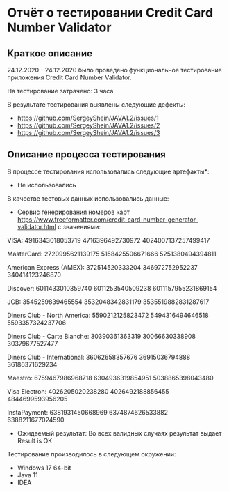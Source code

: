 # Отчёт о тестировании Credit Card Number Validator

## Краткое описание

24.12.2020 - 24.12.2020 было проведено функциональное тестирование приложения Credit Card Number Validator.

На тестирование затрачено: 3 часа

В результате тестирования выявлены следующие дефекты:
* https://github.com/SergeyShein/JAVA1.2/issues/1
* https://github.com/SergeyShein/JAVA1.2/issues/2
* https://github.com/SergeyShein/JAVA1.2/issues/3

## Описание процесса тестирования

В процессе тестирования использовались следующие артефакты*:
* Не использовались

В качестве тестовых данных использовались данные:
* Сервис генерирования номеров карт https://www.freeformatter.com/credit-card-number-generator-validator.html
  с значениями:
  
VISA:
4916343018053719
4716396492730972
4024007137257499417
  
MasterCard:
2720995621139175
5158425506671666
5251380494394811

American Express (AMEX):
372514520333204 
346972752952237 
340414123246870

Discover:
6011433010359740
6011253540509238
6011157955231869154

JCB:
3545259839465554
3532048342831179
3535519882831287617

Diners Club - North America:
5590212125823472
5494316494646518
5593357324237706

Diners Club - Carte Blanche:
30390361363319
30066630338908
30379677527477

Diners Club - International:
36062658357676
36915036794888 
36186371629234

Maestro:
6759467986968718
6304936319854951
5038865398043480

Visa Electron:
4026205020238280
4026492188856455
4844699593956205

InstaPayment:
6381931450668969
6374874626533882
6388211677024590
* Ожидаемый результат: Во всех валидных случаях результат выдает Result is OK

Тестирование производилось в следующем окружении:
* Windows 17 64-bit
* Java 11
* IDEA
